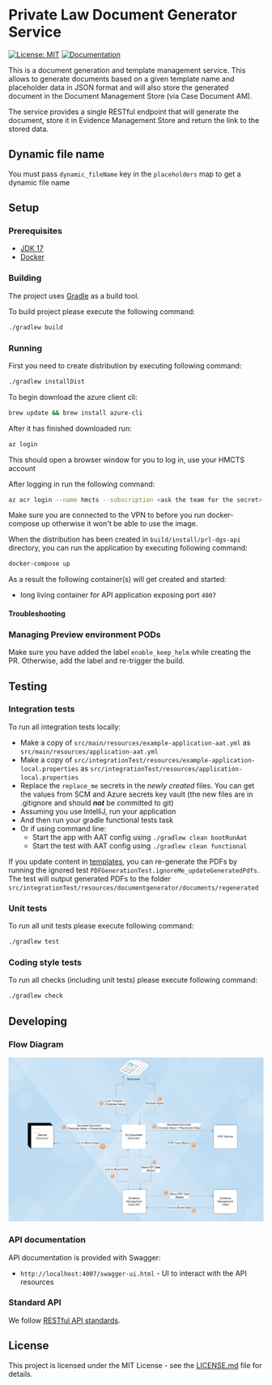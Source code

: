 # Private Law Document Generator Service

[![License: MIT](https://img.shields.io/badge/License-MIT-yellow.svg)](https://opensource.org/licenses/MIT)
[![Documentation](https://img.shields.io/static/v1?label=Documentation&message=DGS&color=informational&logo=confluence)](https://tools.hmcts.net/confluence/display/PL/PDF+document+generator)

This is a document generation and template management service. This allows to generate documents based on a
given template name and placeholder data in JSON format and will also store the generated document in the
Document Management Store (via Case Document AM).

The service provides a single RESTful endpoint that will generate the document, store it in Evidence Management
Store and return the link to the stored data.

## Dynamic file name

You must pass `dynamic_fileName` key in the `placeholders` map to get a dynamic file name

## Setup

### Prerequisites

- [JDK 17](https://openjdk.java.net/)
- [Docker](https://www.docker.com)

### Building

The project uses [Gradle](https://gradle.org) as a build tool.

To build project please execute the following command:

```bash
./gradlew build
```

### Running

First you need to create distribution by executing following command:

```bash
./gradlew installDist
```

To begin download the azure client cli:

```bash
brew update && brew install azure-cli
```

After it has finished downloaded run:

```bash
az login
```

This should open a browser window for you to log in, use your HMCTS account

After logging in run the following command:

```bash
az acr login --name hmcts --subscription <ask the team for the secret>
```

Make sure you are connected to the VPN to before you run docker-compose up otherwise it won't be able to use the image.

When the distribution has been created in `build/install/prl-dgs-api` directory,
you can run the application by executing following command:

```bash
docker-compose up
```

As a result the following container(s) will get created and started:

- long living container for API application exposing port `4007`

#### Troubleshooting

### Managing Preview environment PODs

Make sure you have added the label `enable_keep_helm` while creating the PR. Otherwise, add the label and re-trigger the build.

## Testing

### Integration tests

To run all integration tests locally:

- Make a copy of `src/main/resources/example-application-aat.yml` as `src/main/resources/application-aat.yml`
- Make a copy of `src/integrationTest/resources/example-application-local.properties` as `src/integrationTest/resources/application-local.properties`
- Replace the `replace_me` secrets in the _newly created_ files. You can get the values from SCM and Azure secrets key vault (the new files are in .gitignore and should _**not**_ be committed to git)
- Assuming you use IntelliJ, run your application
- And then run your gradle functional tests task
- Or if using command line:
  - Start the app with AAT config using `./gradlew clean bootRunAat`
  - Start the test with AAT config using `./gradlew clean functional`

If you update content in [templates](https://github.com/hmcts/rdo-docmosis-templates), you can re-generate the PDFs by running the ignored test `PDFGenerationTest.ignoreMe_updateGeneratedPdfs`. The test
will output generated PDFs to the folder `src/integrationTest/resources/documentgenerator/documents/regenerated`

### Unit tests

To run all unit tests please execute following command:

```bash
./gradlew test
```

### Coding style tests

To run all checks (including unit tests) please execute following command:

```bash
./gradlew check
```

## Developing

### Flow Diagram

![diagram](docs/DataFlow.png)

### API documentation

API documentation is provided with Swagger:

- `http://localhost:4007/swagger-ui.html` - UI to interact with the API resources

### Standard API

We follow [RESTful API standards](https://hmcts.github.io/restful-api-standards/).

## License

This project is licensed under the MIT License - see the [LICENSE.md](LICENSE.md) file for details.
